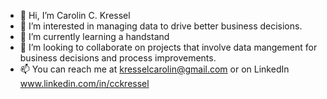 - 👋 Hi, I’m Carolin C. Kressel
- 👀 I’m interested in managing data to drive better business decisions.
- 🌱 I’m currently learning a handstand
- 💞️ I’m looking to collaborate on projects that involve data mangement for business decisions and process improvements.
- 📫 You can reach me at kresselcarolin@gmail.com or on LinkedIn www.linkedin.com/in/cckressel

<!---
CarolinCK/CarolinCK is a ✨ special ✨ repository because its `README.md` (this file) appears on your GitHub profile.
You can click the Preview link to take a look at your changes.
--->
